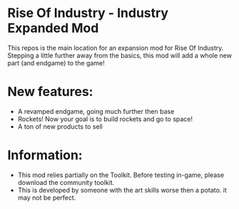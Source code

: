# Rise Of Industry - Industry Expanded Mod
This repos is the main location for an expansion mod for Rise Of Industry. Stepping a little further away from the basics, this mod will add a whole new part (and endgame) to the game!

# New features:
- A revamped endgame, going much further then base
- Rockets! Now your goal is to build rockets and go to space!
- A ton of new products to sell

# Information:
- This mod relies partially on the Toolkit. Before testing in-game, please download the community toolkit.
- This is developed by someone with the art skills worse then a potato. it may not be perfect.
